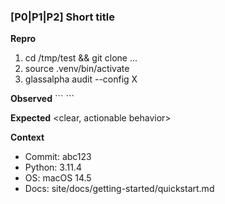 ### [P0|P1|P2] Short title

**Repro**

1. cd /tmp/test && git clone ...
2. source .venv/bin/activate
3. glassalpha audit --config X

**Observed**
\`\`\`
<exact output>
\`\`\`

**Expected**
<clear, actionable behavior>

**Context**

- Commit: abc123
- Python: 3.11.4
- OS: macOS 14.5
- Docs: site/docs/getting-started/quickstart.md
